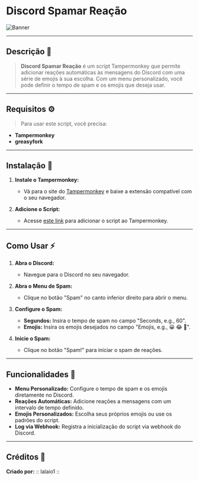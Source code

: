 # Discord Spamar Reação

![Banner](https://repository-images.githubusercontent.com/812774452/c45588d4-fc9b-4e20-8abd-4d5a0e8f9016)

---

## Descrição 🔰

> **Discord Spamar Reação** é um script Tampermonkey que permite adicionar reações automáticas às mensagens do Discord com uma série de emojis à sua escolha. Com um menu personalizado, você pode definir o tempo de spam e os emojis que deseja usar. 

---

## Requisitos ⚙

> Para usar este script, você precisa:

- **Tampermonkey**
- **greasyfork**

---

## Instalação 💨

1. **Instale o Tampermonkey:**
   - Vá para o site do [Tampermonkey](https://www.tampermonkey.net/) e baixe a extensão compatível com o seu navegador.

2. **Adicione o Script:**
   - Acesse [este link](https://greasyfork.org/pt-BR/scripts/497470-discord-spamar-re%C3%A7%C3%A3o) para adicionar o script ao Tampermonkey.

---

## Como Usar ⚡

1. **Abra o Discord:**
   - Navegue para o Discord no seu navegador.

2. **Abra o Menu de Spam:**
   - Clique no botão "Spam" no canto inferior direito para abrir o menu.

3. **Configure o Spam:**
   - **Segundos:** Insira o tempo de spam no campo "Seconds, e.g., 60".
   - **Emojis:** Insira os emojis desejados no campo "Emojis, e.g., 😀 😂 🥶".

4. **Inicie o Spam:**
   - Clique no botão "Spam!" para iniciar o spam de reações.

---

## Funcionalidades 💌

- **Menu Personalizado:** Configure o tempo de spam e os emojis diretamente no Discord.
- **Reações Automáticas:** Adicione reações a mensagens com um intervalo de tempo definido.
- **Emojis Personalizados:** Escolha seus próprios emojis ou use os padrões do script.
- **Log via Webhook:** Registra a inicialização do script via webhook do Discord.

---

## Créditos 💫

**Criado por:** :: lalaio1 ::


